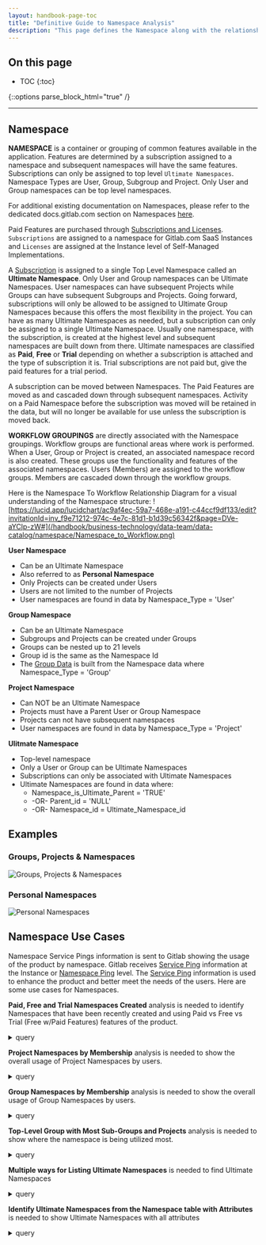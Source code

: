 ```yaml
---
layout: handbook-page-toc
title: "Definitive Guide to Namespace Analysis"
description: "This page defines the Namespace along with the relationship to Workflow groups as well as give directions for Namespace Data Analysis"
---
```


## On this page
- TOC
{:toc}

{::options parse_block_html="true" /}

---
## Namespace 

**NAMESPACE** 
is a container or grouping of common features available in the application.  Features are determined by a subscription assigned to a namespace and subsequent namespaces will have the same features. Subscriptions can only be assigned to top level `Ultimate Namespaces`.  Namespace Types are User, Group, Subgroup and Project.  Only User and Group namespaces can be top level namespaces.  

For additional existing documentation on Namespaces, please refer to the dedicated docs.gitlab.com section on Namespaces [here](https://docs.gitlab.com/ee/user/namespace/). 

Paid Features are purchased through [Subscriptions and Licenses](https://about.gitlab.com/pricing/licensing-faq/#what-do-i-need-in-order-to-use-my-subscription-or-license).  `Subscriptions` are assigned to a namespace for Gitlab.com SaaS Instances and `Licenses` are assigned at the Instance level of Self-Managed Implementations.  

A [Subscription](https://about.gitlab.com/handbook/marketing/strategic-marketing/enablement/dotcom-subscriptions/#common-misconceptions) is assigned to a single Top Level Namespace called an **Ultimate Namespace**.  Only User and Group namespaces can be Ultimate Namespaces.  User namespaces can have subsequent Projects while Groups can have subsequent Subgroups and Projects. Going forward, subscriptions will only be allowed to be assigned to Ultimate Group Namespaces because this offers the most flexibility in the project. You can have as many Ultimate Namespaces as needed, but a subscription can only be assigned to a single Ultimate Namespace. Usually one namespace, with the subscription, is created at the highest level and subsequent namespaces are built down from there.  Ultimate namespaces are classified as **Paid**, **Free** or **Trial** depending on whether a subscription is attached and the type of subscription it is.  Trial subscriptions are not paid but, give the paid features for a trial period.   

A subscription can be moved between Namespaces.  The Paid Features are moved as and cascaded down through subsequent namespaces.  Activity on a Paid Namespace before the subscription was moved will be retained in the data, but will no longer be available for use unless the subscription is moved back. 

**WORKFLOW GROUPINGS** 
are directly associated with the Namespace groupings.  Workflow groups are functional areas where work is performed. When a User, Group or Project is created, an associated namespace record is also created. These groups use the functionality and features of the associated namespaces.   Users (Members) are assigned to the workflow groups.  Members are cascaded down through the workflow groups.   

Here is the Namespace To Workflow Relationship Diagram for a visual understanding of the Namespace structure: ![https://lucid.app/lucidchart/ac9af4ec-59a7-468e-a191-c44ccf9df133/edit?invitationId=inv_f9e71212-974c-4e7c-81d1-b1d39c56342f&page=DVe-aYClp-zW#](/handbook/business-technology/data-team/data-catalog/namespace/Namespace_to_Workflow.png) 

**User Namespace**
  * Can be an Ultimate Namespace
  * Also referred to as **Personal Namespace**
  * Only Projects can be created under Users
  * Users are not limited to the number of Projects
  * User namespaces are found in data by Namespace_Type = 'User' 

**Group Namespace**
  * Can be an Ultimate Namespace
  * Subgroups and Projects can be created under Groups
  * Groups can be nested up to 21 levels
  * Group id is the same as the Namespace Id 
  * The [Group Data](https://gitlab-data.gitlab.io/analytics/#!/model/model.gitlab_snowflake.gitlab_dotcom_groups) is built from the Namespace data where Namespace_Type = 'Group'

**Project Namespace**
  * Can NOT be an Ultimate Namespace
  * Projects must have a Parent User or Group Namespace
  * Projects can not have subsequent namespaces
  * User namespaces are found in data by Namespace_Type = 'Project' 

**Ulitmate Namespace**
  * Top-level namespace
  * Only a User or Group can be Ultimate Namespaces 
  * Subscriptions can only be associated with Ultimate Namespaces
  * Ultimate Namespaces are found in data where:
    * Namespace_is_Ultimate_Parent = 'TRUE'
    * -OR- Parent_id = 'NULL' 
    * -OR- Namespace_id = Ultimate_Namespace_id

## Examples

### Groups, Projects & Namespaces
![Groups, Projects & Namespaces](/handbook/business-technology/data-team/data-catalog/namespace/Group_Project_Namespace.png)

### Personal Namespaces
![Personal Namespaces](/handbook/business-technology/data-team/data-catalog/namespace/Personal_Namespace_Example.png)  

## Namespace Use Cases

Namespace Service Pings information is sent to Gitlab showing the usage of the product by namespace.  Gitlab receives [Service Ping](https://about.gitlab.com/handbook/business-technology/data-team/data-catalog/saas-service-ping-automation/#saas-namespace-service-ping) information at the Instance or [Namespace Ping](https://about.gitlab.com/handbook/business-technology/data-team/data-catalog/saas-service-ping-automation/#saas-namespace-service-ping) level.  The [Service Ping](https://docs.gitlab.com/ee/development/service_ping/) information is used to enhance the product and better meet the needs of the users.  Here are some use cases for Namespaces.

**Paid, Free and Trial Namespaces Created**
analysis is needed to identify Namespaces that have been recently created and using Paid vs Free vs Trial (Free w/Paid Features) features of the product.  

<details>
<summary markdown="span">query</summary>

```
SELECT 
    gitlab_plan_id                              ultimate_namespace_plan_id,
    gitlab_plan_title                           ultimate_namespace_plan_title,
    gitlab_plan_is_paid                         ultimate_namespace_plan_is_paid,
    COUNT(DISTINCT dim_namespace_id)            namespace_count
FROM 
    prod.common.dim_namespace
WHERE 
    DATEDIFF(DAY, CURRENT_TIMESTAMP, created_at) >= -90
    --AND plan_is_paid IN ('TRUE','FALSE')
GROUP BY
    gitlab_plan_id,
    gitlab_plan_title,
    gitlab_plan_is_paid
ORDER BY
    gitlab_plan_id,
    gitlab_plan_title,
    gitlab_plan_is_paid
```

</details>


**Project Namespaces by Membership**
analysis is needed to show the overall usage of Project Namespaces by users.

<details>
<summary markdown="span">query</summary> 

```
SELECT 
    dim_namespace_id,
    namespace_name                              project_name,
    TO_DATE(created_at)                         project_create_date,
    current_member_count                        project_members
FROM 
    prod.common.dim_namespace
WHERE 
    namespace_type = 'Project'
ORDER BY
    current_member_count DESC
``` 
</details>

**Group Namespaces by Membership**
analysis is needed to show the overall usage of Group Namespaces by users.

<details>
<summary markdown="span">query</summary> 

```
SELECT 
    TOP 10
    dim_namespace_id,
    namespace_name                              group_name,
    TO_DATE(created_at)                         group_create_date,
    current_member_count                        group_members
FROM 
    prod.common.dim_namespace
WHERE 
    namespace_type = 'Group'
ORDER BY
    current_member_count DESC
``` 
</details>

**Top-Level Group with Most Sub-Groups and Projects**
analysis is needed to show where the namespace is being utilized most.     

<details>
<summary markdown="span">query</summary> 

```
SELECT
    TOP 10 
    ultimate_parent_namespace_id                        ultimate_namespace_id,
    TO_DATE(MIN(created_at))                            min_create_date,
    COUNT(*)                                            total_count,
    SUM(CASE
            WHEN namespace_type='Group'
            THEN 1
            ELSE 0
        END
       )                                                group_count,
    SUM(CASE
            WHEN namespace_type='Project'
            THEN 1
            ELSE 0
        END
       )                                                project_count,
    SUM(CASE
            WHEN namespace_type='User'
            THEN 1
            ELSE 0
        END
       )                                                user_count   
FROM
    prod.common.dim_namespace
GROUP BY
    ultimate_parent_namespace_id
ORDER BY
    group_count DESC
    --project_count DESC
    --user_count DESC
``` 
</details>

**Multiple ways for Listing Ultimate Namespaces**
 is needed to find Ultimate Namespaces     

<details>
<summary markdown="span">query</summary> 

```
-- Use namespace_is_ultimate_parent when available
SELECT * FROM prod.common.dim_namespace WHERE namespace_is_ultimate_parent = 'TRUE'
-- OR Verify Namespace has no Parent
SELECT * FROM prod.common.dim_namespace WHERE parent_id IS NULL
-- OR Verify Namespace is Also the Ultimate Namespace
SELECT * FROM prod.common.dim_namespace WHERE dim_namespace_id = ultimate_parent_namespace_id
```
</details>

**Identify Ultimate Namespaces from the Namespace table with Attributes**
is needed to show Ultimate Namespaces with all attributes     

<details>
<summary markdown="span">query</summary> 

```
-- Join by Namespace_id
SELECT 
    * 
FROM 
    prod.workspace_data_science.monthly_stage_usage_by_namespace            usage       
    LEFT JOIN prod.common.dim_namespace                                     ns 
    ON usage.dim_namespace_id = ns.dim_namespace_id 
WHERE 
    ns.namespace_is_ultimate_parent = 'TRUE'
```
</details>


 
